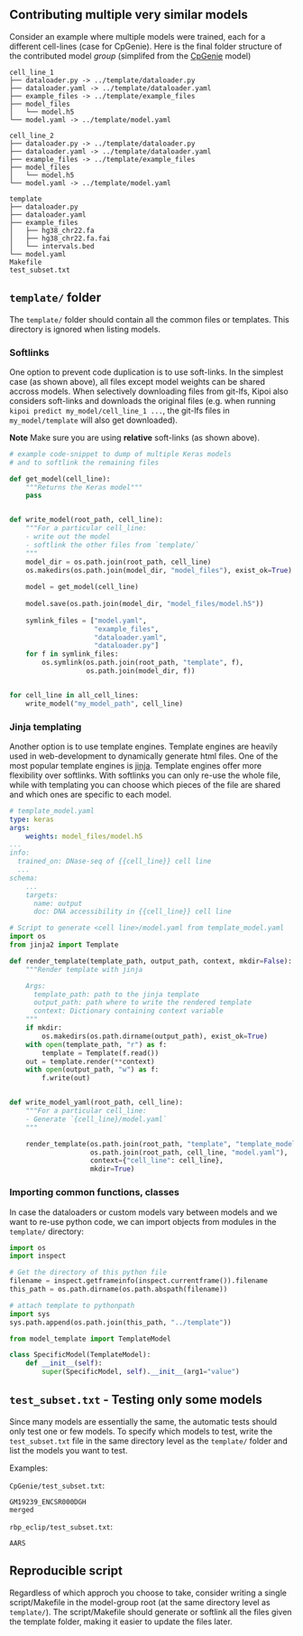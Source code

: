 ## Contributing multiple very similar models

Consider an example where multiple models were trained, each for a different cell-lines (case for CpGenie). Here is the final folder structure of the contributed model *group* (simplifed from the [CpGenie](https://github.com/kipoi/models/tree/master/CpGenie) model)

```
cell_line_1
├── dataloader.py -> ../template/dataloader.py
├── dataloader.yaml -> ../template/dataloader.yaml
├── example_files -> ../template/example_files
├── model_files
│   └── model.h5
└── model.yaml -> ../template/model.yaml

cell_line_2
├── dataloader.py -> ../template/dataloader.py
├── dataloader.yaml -> ../template/dataloader.yaml
├── example_files -> ../template/example_files
├── model_files
│   └── model.h5
└── model.yaml -> ../template/model.yaml

template
├── dataloader.py
├── dataloader.yaml
├── example_files
│   ├── hg38_chr22.fa
│   ├── hg38_chr22.fa.fai
│   └── intervals.bed
└── model.yaml
Makefile
test_subset.txt
```

## `template/` folder

The `template/` folder should contain all the common files or templates. This directory is ignored when listing models.

### Softlinks

One option to prevent code duplication is to use soft-links. In the simplest case (as shown above), all files except model weights can be shared accross models. When selectively downloading files from git-lfs, Kipoi also considers soft-links and downloads the original files (e.g. when running `kipoi predict my_model/cell_line_1 ...`, the git-lfs files in `my_model/template` will also get downloaded).

**Note** Make sure you are using **relative** soft-links (as shown above). 

```python
# example code-snippet to dump of multiple Keras models
# and to softlink the remaining files

def get_model(cell_line):
    """Returns the Keras model"""
    pass


def write_model(root_path, cell_line):
    """For a particular cell_line:
	- write out the model
	- softlink the other files from `template/`
    """
    model_dir = os.path.join(root_path, cell_line)
    os.makedirs(os.path.join(model_dir, "model_files"), exist_ok=True)
    
    model = get_model(cell_line)
    
    model.save(os.path.join(model_dir, "model_files/model.h5"))
    
    symlink_files = ["model.yaml", 
                     "example_files", 
                     "dataloader.yaml", 
                     "dataloader.py"]
    for f in symlink_files:
        os.symlink(os.path.join(root_path, "template", f),
                   os.path.join(model_dir, f))


for cell_line in all_cell_lines:
    write_model("my_model_path", cell_line)
```


### Jinja templating

Another option is to use template engines. Template engines are heavily used in web-development to dynamically generate html files. One of the most popular template engines is [jinja](http://jinja.pocoo.org/). Template engines offer more flexibility over softlinks. With softlinks you can only re-use the whole file, while with templating you can choose which pieces of the file are shared and which ones are specific to each model.

```yaml
# template_model.yaml
type: keras
args:
    weights: model_files/model.h5
...
info:
  trained_on: DNase-seq of {{cell_line}} cell line
  ...
schema:
	...
	targets:
	  name: output
	  doc: DNA accessibility in {{cell_line}} cell line
```


```python
# Script to generate <cell line>/model.yaml from template_model.yaml
import os
from jinja2 import Template

def render_template(template_path, output_path, context, mkdir=False):
    """Render template with jinja

    Args:
      template_path: path to the jinja template
      output_path: path where to write the rendered template
      context: Dictionary containing context variable
    """
	if mkdir:
	    os.makedirs(os.path.dirname(output_path), exist_ok=True)
    with open(template_path, "r") as f:
        template = Template(f.read())
    out = template.render(**context)
    with open(output_path, "w") as f:
        f.write(out)


def write_model_yaml(root_path, cell_line):
    """For a particular cell_line:
	- Generate `{cell_line}/model.yaml`
    """

	render_template(os.path.join(root_path, "template", "template_model.yaml"),
	                os.path.join(root_path, cell_line, "model.yaml"),
					context={"cell_line": cell_line},
					mkdir=True)
```

### Importing common functions, classes

In case the dataloaders or custom models vary between models and we want to re-use python code, we can import objects from modules in the `template/` directory:


```python
import os
import inspect

# Get the directory of this python file
filename = inspect.getframeinfo(inspect.currentframe()).filename
this_path = os.path.dirname(os.path.abspath(filename))

# attach template to pythonpath
import sys
sys.path.append(os.path.join(this_path, "../template"))

from model_template import TemplateModel

class SpecificModel(TemplateModel):
    def __init__(self):
        super(SpecificModel, self).__init__(arg1="value")
```


## `test_subset.txt` - Testing only some models

Since many models are essentially the same, the automatic tests should only test one or few models. To specify which models to test,
write the `test_subset.txt` file in the same directory level as the `template/` folder and list the models you want to test.

Examples:

`CpGenie/test_subset.txt`: 
```
GM19239_ENCSR000DGH
merged

```

`rbp_eclip/test_subset.txt`: 
```
AARS
```

## Reproducible script

Regardless of which approch you choose to take, consider writing a single script/Makefile in the model-group root (at the same directory level as `template/`). The script/Makefile should generate or softlink all the files given the template folder, making it easier to update the files later.

<!-- - `generate.bash` -->
<!-- - `make all` -->
<!-- - `snakemake` -->
